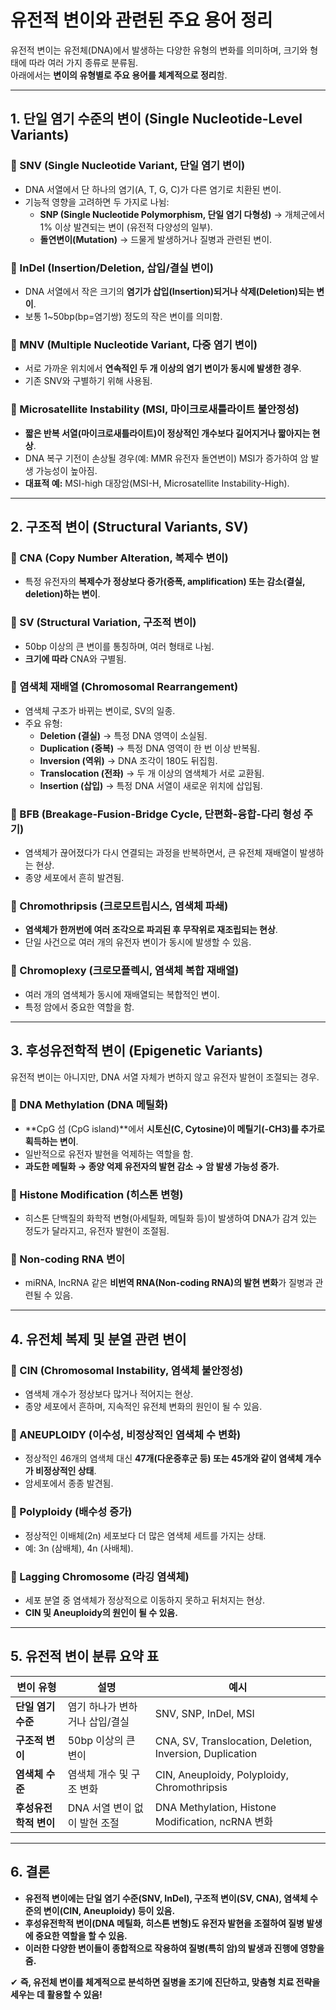# 유전적 변이와 관련된 주요 용어 정리

유전적 변이는 유전체(DNA)에서 발생하는 다양한 유형의 변화를 의미하며, 크기와 형태에 따라 여러 가지 종류로 분류됨.  
아래에서는 **변이의 유형별로 주요 용어를 체계적으로 정리**함.

---

## 1. 단일 염기 수준의 변이 (Single Nucleotide-Level Variants)

### 🔹 SNV (Single Nucleotide Variant, 단일 염기 변이)
- DNA 서열에서 단 하나의 염기(A, T, G, C)가 다른 염기로 치환된 변이.
- 기능적 영향을 고려하면 두 가지로 나뉨:
  - **SNP (Single Nucleotide Polymorphism, 단일 염기 다형성)** → 개체군에서 1% 이상 발견되는 변이 (유전적 다양성의 일부).
  - **돌연변이(Mutation)** → 드물게 발생하거나 질병과 관련된 변이.

### 🔹 InDel (Insertion/Deletion, 삽입/결실 변이)
- DNA 서열에서 작은 크기의 **염기가 삽입(Insertion)되거나 삭제(Deletion)되는 변이**.
- 보통 1~50bp(bp=염기쌍) 정도의 작은 변이를 의미함.

### 🔹 MNV (Multiple Nucleotide Variant, 다중 염기 변이)
- 서로 가까운 위치에서 **연속적인 두 개 이상의 염기 변이가 동시에 발생한 경우**.
- 기존 SNV와 구별하기 위해 사용됨.

### 🔹 Microsatellite Instability (MSI, 마이크로새틀라이트 불안정성)
- **짧은 반복 서열(마이크로새틀라이트)이 정상적인 개수보다 길어지거나 짧아지는 현상**.
- DNA 복구 기전이 손상될 경우(예: MMR 유전자 돌연변이) MSI가 증가하여 암 발생 가능성이 높아짐.
- **대표적 예:** MSI-high 대장암(MSI-H, Microsatellite Instability-High).

---

## 2. 구조적 변이 (Structural Variants, SV)

### 🔹 CNA (Copy Number Alteration, 복제수 변이)
- 특정 유전자의 **복제수가 정상보다 증가(증폭, amplification) 또는 감소(결실, deletion)하는 변이**.

### 🔹 SV (Structural Variation, 구조적 변이)
- 50bp 이상의 큰 변이를 통칭하며, 여러 형태로 나뉨.
- **크기에 따라** CNA와 구별됨.

### 🔹 염색체 재배열 (Chromosomal Rearrangement)
- 염색체 구조가 바뀌는 변이로, SV의 일종.
- 주요 유형:
  - **Deletion (결실)** → 특정 DNA 영역이 소실됨.
  - **Duplication (중복)** → 특정 DNA 영역이 한 번 이상 반복됨.
  - **Inversion (역위)** → DNA 조각이 180도 뒤집힘.
  - **Translocation (전좌)** → 두 개 이상의 염색체가 서로 교환됨.
  - **Insertion (삽입)** → 특정 DNA 서열이 새로운 위치에 삽입됨.

### 🔹 BFB (Breakage-Fusion-Bridge Cycle, 단편화-융합-다리 형성 주기)
- 염색체가 끊어졌다가 다시 연결되는 과정을 반복하면서, 큰 유전체 재배열이 발생하는 현상.
- 종양 세포에서 흔히 발견됨.

### 🔹 Chromothripsis (크로모트립시스, 염색체 파쇄)
- **염색체가 한꺼번에 여러 조각으로 파괴된 후 무작위로 재조립되는 현상**.
- 단일 사건으로 여러 개의 유전자 변이가 동시에 발생할 수 있음.

### 🔹 Chromoplexy (크로모플렉시, 염색체 복합 재배열)
- 여러 개의 염색체가 동시에 재배열되는 복합적인 변이.
- 특정 암에서 중요한 역할을 함.

---

## 3. 후성유전학적 변이 (Epigenetic Variants)
유전적 변이는 아니지만, DNA 서열 자체가 변하지 않고 유전자 발현이 조절되는 경우.

### 🔹 DNA Methylation (DNA 메틸화)
- **CpG 섬 (CpG island)**에서 **시토신(C, Cytosine)이 메틸기(-CH3)를 추가로 획득하는 변이**.
- 일반적으로 유전자 발현을 억제하는 역할을 함.
- **과도한 메틸화 → 종양 억제 유전자의 발현 감소 → 암 발생 가능성 증가.**

### 🔹 Histone Modification (히스톤 변형)
- 히스톤 단백질의 화학적 변형(아세틸화, 메틸화 등)이 발생하여 DNA가 감겨 있는 정도가 달라지고, 유전자 발현이 조절됨.

### 🔹 Non-coding RNA 변이
- miRNA, lncRNA 같은 **비번역 RNA(Non-coding RNA)의 발현 변화**가 질병과 관련될 수 있음.

---

## 4. 유전체 복제 및 분열 관련 변이

### 🔹 CIN (Chromosomal Instability, 염색체 불안정성)
- 염색체 개수가 정상보다 많거나 적어지는 현상.
- 종양 세포에서 흔하며, 지속적인 유전체 변화의 원인이 될 수 있음.

### 🔹 ANEUPLOIDY (이수성, 비정상적인 염색체 수 변화)
- 정상적인 46개의 염색체 대신 **47개(다운증후군 등) 또는 45개와 같이 염색체 개수가 비정상적인 상태**.
- 암세포에서 종종 발견됨.

### 🔹 Polyploidy (배수성 증가)
- 정상적인 이배체(2n) 세포보다 더 많은 염색체 세트를 가지는 상태.
- 예: 3n (삼배체), 4n (사배체).

### 🔹 Lagging Chromosome (라깅 염색체)
- 세포 분열 중 염색체가 정상적으로 이동하지 못하고 뒤처지는 현상.
- **CIN 및 Aneuploidy의 원인이 될 수 있음.**

---

## 5. 유전적 변이 분류 요약 표

| 변이 유형 | 설명 | 예시 |
|-------------|--------|--------|
| **단일 염기 수준** | 염기 하나가 변하거나 삽입/결실 | SNV, SNP, InDel, MSI |
| **구조적 변이** | 50bp 이상의 큰 변이 | CNA, SV, Translocation, Deletion, Inversion, Duplication |
| **염색체 수준** | 염색체 개수 및 구조 변화 | CIN, Aneuploidy, Polyploidy, Chromothripsis |
| **후성유전학적 변이** | DNA 서열 변이 없이 발현 조절 | DNA Methylation, Histone Modification, ncRNA 변화 |

---

## 6. 결론
- **유전적 변이에는 단일 염기 수준(SNV, InDel), 구조적 변이(SV, CNA), 염색체 수준의 변이(CIN, Aneuploidy) 등이 있음.**  
- **후성유전학적 변이(DNA 메틸화, 히스톤 변형)도 유전자 발현을 조절하여 질병 발생에 중요한 역할을 할 수 있음.**  
- **이러한 다양한 변이들이 종합적으로 작용하여 질병(특히 암)의 발생과 진행에 영향을 줌.**  

✔ **즉, 유전체 변이를 체계적으로 분석하면 질병을 조기에 진단하고, 맞춤형 치료 전략을 세우는 데 활용할 수 있음!**

